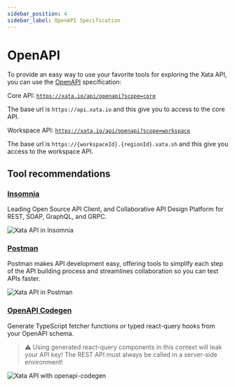 ```yaml
---
sidebar_position: 4
sidebar_label: OpenAPI Specification
---
```


# OpenAPI

To provide an easy way to use your favorite tools for exploring the Xata API, you can use the [OpenAPI](https://www.openapis.org/) specification:

Core API:
[`https://xata.io/api/openapi?scope=core`](https://xata.io/api/openapi?scope=core)

The base url is `https://api.xata.io` and this give you to access to the core API.

Workspace API:
[`https://xata.io/api/openapi?scope=workspace`](https://xata.io/api/openapi?scope=workspace)

The base url is `https://{workspaceId}.{regionId}.xata.sh` and this give you access to the workspace API.

## Tool recommendations

### [Insomnia](https://insomnia.rest/)

Leading Open Source API Client, and Collaborative API Design Platform for REST, SOAP, GraphQL, and GRPC.

![Xata API in Insomnia](/images/docs/insomnia.png)

### [Postman](https://www.postman.com/)

Postman makes API development easy, offering tools to simplify each step of the API building process and streamlines collaboration so you can test APIs faster.

![Xata API in Postman](/images/docs/postman.png)

### [OpenAPI Codegen](https://github.com/fabien0102/openapi-codegen)

Generate TypeScript fetcher functions or typed react-query hooks from your OpenAPI schema.

> ⚠️ Using generated react-query components in this context will leak your API key! The REST API must always be called in a server-side environment!

![Xata API with openapi-codegen](/images/docs/openapi-codegen.png)

